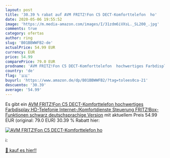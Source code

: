 ```yaml
---
layout: post
title: '30.39 % rabat auf AVM FRITZ!Fon C5 DECT-Komforttelefon  ho'
date: 2020-05-06 19:55:52
image: 'https://m.media-amazon.com/images/I/31zdm6iVXsL._SL200_.jpg'
comments: true
category: ofertas
author: ring
slug: 'B01BBWWFB2-de'
actualPrice: 54.99 EUR
currency: EUR
price: 54.99
comparePrice: 79.0 EUR
prodname: 'AVM FRITZ!Fon C5 DECT-Komforttelefon  hochwertiges Farbdisplay  HD-Telefonie  Internet-/Komfortdienste  Steuerung FRITZ!Box-Funktionen  schwarz  deutschsprachige Version'
country: 'de'
flag: '🇩🇪'
buyurl: 'https://www.amazon.de/dp/B01BBWWFB2/?tag=tolees0ca-21'
descuento: '30.39'
average: '54.99'
---
```


Es gibt ein [AVM FRITZ!Fon C5 DECT-Komforttelefon  hochwertiges Farbdisplay  HD-Telefonie  Internet-/Komfortdienste  Steuerung FRITZ!Box-Funktionen  schwarz  deutschsprachige Version](https://www.amazon.de/dp/B01BBWWFB2/?tag=tolees0ca-21) mit aktuellem Preis 54.99 EUR (original: 79.0 EUR) 30.39 % Rabatt hier:

[![AVM FRITZ!Fon C5 DECT-Komforttelefon  ho](https://m.media-amazon.com/images/I/31zdm6iVXsL._SL200_.jpg)](https://www.amazon.de/dp/B01BBWWFB2/?tag=tolees0ca-21)

ℹ️:


[🛒 kauf es hier!!](https://www.amazon.de/dp/B01BBWWFB2/?tag=tolees0ca-21)
